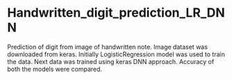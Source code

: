# Handwritten_digit_prediction_LR_DNN
Prediction of digit from image of handwritten note. Image dataset was downloaded from keras. Initially LogisticRegression model was used to train the data. Next data was trained using keras DNN approach. Accuracy of both the models were compared.
